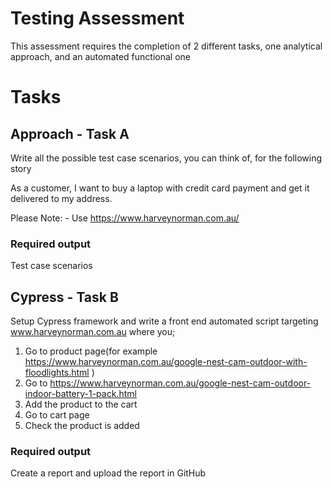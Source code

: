 
# Testing Assessment

This assessment requires the completion of 2 different tasks, one analytical approach, and an automated functional one



# Tasks


## Approach - Task A
Write all the possible test case scenarios, you can think of, for the following story

  As a customer, I want  to buy a laptop with credit card payment and get it delivered to my address.

Please Note:
    - Use https://www.harveynorman.com.au/  




### Required output

Test case scenarios






## Cypress - Task B
Setup Cypress framework and write a front end automated script targeting www.harveynorman.com.au where you;


1. Go to product page(for example https://www.harveynorman.com.au/google-nest-cam-outdoor-with-floodlights.html )
1. Go to https://www.harveynorman.com.au/google-nest-cam-outdoor-indoor-battery-1-pack.html 
2. Add the product to the cart
3. Go to cart page
4. Check the product is added


### Required output
Create a report and upload the report in GitHub


